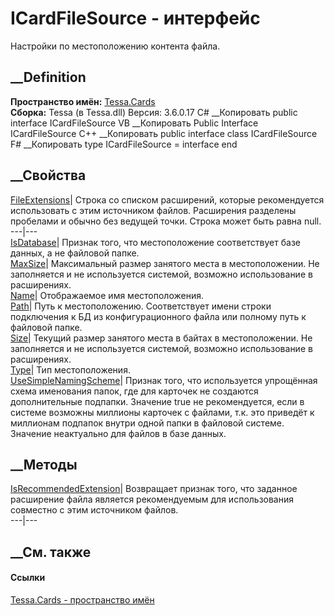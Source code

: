 # ICardFileSource - интерфейс
Настройки по местоположению контента файла.
## __Definition
 **Пространство имён:** [Tessa.Cards](N_Tessa_Cards.htm)  
 **Сборка:** Tessa (в Tessa.dll) Версия: 3.6.0.17
C# __Копировать
     public interface ICardFileSource
VB __Копировать
     Public Interface ICardFileSource
C++ __Копировать
     public interface class ICardFileSource
F# __Копировать
     type ICardFileSource = interface end
##  __Свойства
[FileExtensions](P_Tessa_Cards_ICardFileSource_FileExtensions.htm)|  Строка со
списком расширений, которые рекомендуется использовать с этим источником
файлов. Расширения разделены пробелами и обычно без ведущей точки. Строка
может быть равна null.  
---|---  
[IsDatabase](P_Tessa_Cards_ICardFileSource_IsDatabase.htm)| Признак того, что
местоположение соответствует базе данных, а не файловой папке.  
[MaxSize](P_Tessa_Cards_ICardFileSource_MaxSize.htm)|  Максимальный размер
занятого места в местоположении. Не заполняется и не используется системой,
возможно использование в расширениях.  
[Name](P_Tessa_Cards_ICardFileSource_Name.htm)| Отображаемое имя
местоположения.  
[Path](P_Tessa_Cards_ICardFileSource_Path.htm)|  Путь к местоположению.
Соответствует имени строки подключения к БД из конфигурационного файла или
полному путь к файловой папке.  
[Size](P_Tessa_Cards_ICardFileSource_Size.htm)|  Текущий размер занятого места
в байтах в местоположении. Не заполняется и не используется системой, возможно
использование в расширениях.  
[Type](P_Tessa_Cards_ICardFileSource_Type.htm)| Тип местоположения.  
[UseSimpleNamingScheme](P_Tessa_Cards_ICardFileSource_UseSimpleNamingScheme.htm)|
Признак того, что используется упрощённая схема именования папок, где для
карточек не создаются дополнительные подпапки. Значение true не рекомендуется,
если в системе возможны миллионы карточек с файлами, т.к. это приведёт к
миллионам подпапок внутри одной папки в файловой системе. Значение неактуально
для файлов в базе данных.  
## __Методы
[IsRecommendedExtension](M_Tessa_Cards_ICardFileSource_IsRecommendedExtension.htm)|
Возвращает признак того, что заданное расширение файла является рекомендуемым
для использования совместно с этим источником файлов.  
---|---  
## __См. также
#### Ссылки
[Tessa.Cards - пространство имён](N_Tessa_Cards.htm)
